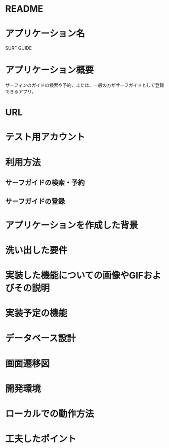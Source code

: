 # README

# アプリケーション名
  SURF GUIDE

# アプリケーション概要
  サーフィンのガイドの検索や予約、または、一般の方がサーフガイドとして登録できるアプリ。
# URL

# テスト用アカウント

# 利用方法
## サーフガイドの検索・予約

## サーフガイドの登録

# アプリケーションを作成した背景

# 洗い出した要件

# 実装した機能についての画像やGIFおよびその説明

# 実装予定の機能

# データベース設計

# 画面遷移図

# 開発環境

# ローカルでの動作方法

# 工夫したポイント
